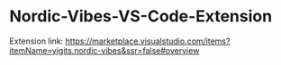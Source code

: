 # Nordic-Vibes-VS-Code-Extension

Extension link: https://marketplace.visualstudio.com/items?itemName=yigits.nordic-vibes&ssr=false#overview
